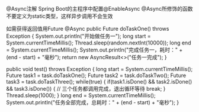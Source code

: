 @Async注解
Spring Boot的主程序中配置@EnableAsync
@Async所修饰的函数不要定义为static类型，这样异步调用不会生效

如需获得返回值用Future
@Async
public Future<String> doTaskOne() throws Exception {
    System.out.println("开始做任务一");
    long start = System.currentTimeMillis();
    Thread.sleep(random.nextInt(10000));
    long end = System.currentTimeMillis();
    System.out.println("完成任务一，耗时：" + (end - start) + "毫秒");
    return new AsyncResult<>("任务一完成");
}
  
  
public void test() throws Exception {
	long start = System.currentTimeMillis();
	Future<String> task1 = task.doTaskOne();
	Future<String> task2 = task.doTaskTwo();
	Future<String> task3 = task.doTaskThree();
	while(true) {
		if(task1.isDone() && task2.isDone() && task3.isDone()) {
			// 三个任务都调用完成，退出循环等待
			break;
		}
		Thread.sleep(1000);
	}
	long end = System.currentTimeMillis();
	System.out.println("任务全部完成，总耗时：" + (end - start) + "毫秒");
}
